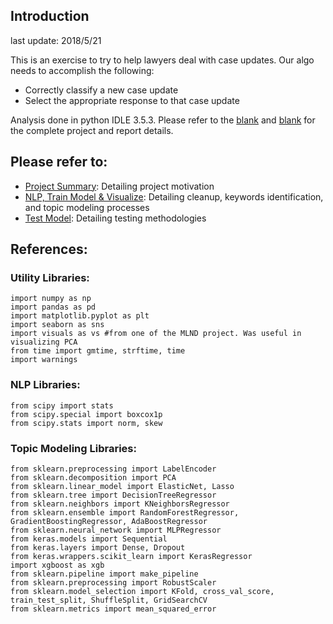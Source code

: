 ## Introduction
last update: 2018/5/21


This is an exercise to try to help lawyers deal with case updates. Our algo needs to accomplish the following:
* Correctly classify a new case update
* Select the appropriate response to that case update

Analysis done in python IDLE 3.5.3. 
Please refer to the [blank](blank) and [blank](blank) for the complete project and report details.


## Please refer to:
* [Project Summary](): Detailing project motivation
* [NLP, Train Model & Visualize](): Detailing cleanup, keywords identification, and topic modeling processes
* [Test Model](): Detailing testing methodologies

## References:
### Utility Libraries:
```
import numpy as np
import pandas as pd 
import matplotlib.pyplot as plt
import seaborn as sns
import visuals as vs #from one of the MLND project. Was useful in visualizing PCA
from time import gmtime, strftime, time
import warnings
```

### NLP Libraries:
```
from scipy import stats
from scipy.special import boxcox1p
from scipy.stats import norm, skew 
```
### Topic Modeling Libraries:
```
from sklearn.preprocessing import LabelEncoder
from sklearn.decomposition import PCA
from sklearn.linear_model import ElasticNet, Lasso
from sklearn.tree import DecisionTreeRegressor
from sklearn.neighbors import KNeighborsRegressor
from sklearn.ensemble import RandomForestRegressor, GradientBoostingRegressor, AdaBoostRegressor
from sklearn.neural_network import MLPRegressor
from keras.models import Sequential
from keras.layers import Dense, Dropout
from keras.wrappers.scikit_learn import KerasRegressor
import xgboost as xgb
from sklearn.pipeline import make_pipeline
from sklearn.preprocessing import RobustScaler
from sklearn.model_selection import KFold, cross_val_score, train_test_split, ShuffleSplit, GridSearchCV
from sklearn.metrics import mean_squared_error
```


